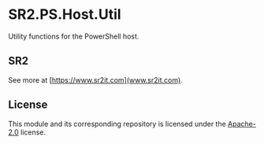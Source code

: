 # SR2.PS.Host.Util

Utility functions for the PowerShell host.

## SR2

See more at [https://www.sr2it.com](www.sr2it.com).

## License

This module and its corresponding repository is licensed under the [Apache-2.0](LICENSE.txt) license.
